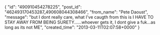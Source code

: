  {
   "id": "490910454278225",
   "post_id": "462493170453287_490608044308466",
   "from_name": "Pete Daoust",
   "message": "but I dont really care, what I've caugth from this is I HAVE TO STAY AWAY FROM BEING SURETY......whoever gets it, I dont give a fuk...as long as its not ME",
   "created_time": "2013-03-11T02:07:58+0000"
 }
